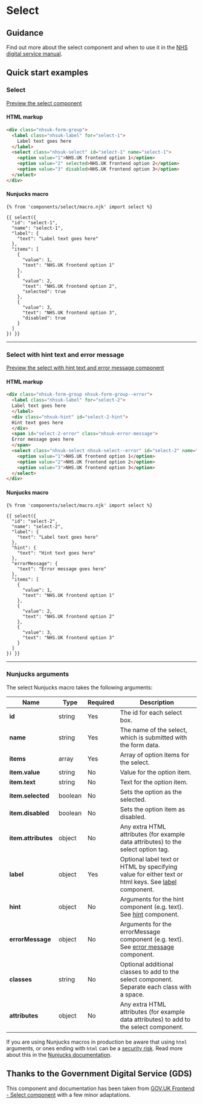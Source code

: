 # Select

## Guidance

Find out more about the select component and when to use it in the [NHS digital service manual](https://service-manual.nhs.uk/design-system/components/select).

## Quick start examples

### Select

[Preview the select component](https://nhsuk.github.io/nhsuk-frontend/components/select/index.html)

#### HTML markup

```html
<div class="nhsuk-form-group">
  <label class="nhsuk-label" for="select-1">
    Label text goes here
  </label>
  <select class="nhsuk-select" id="select-1" name="select-1">
    <option value="1">NHS.UK frontend option 1</option>
    <option value="2" selected>NHS.UK frontend option 2</option>
    <option value="3" disabled>NHS.UK frontend option 3</option>
  </select>
</div>
```

#### Nunjucks macro

```
{% from 'components/select/macro.njk' import select %}

{{ select({
  "id": "select-1",
  "name": "select-1",
  "label": {
    "text": "Label text goes here"
  },
  "items": [
    {
      "value": 1,
      "text": "NHS.UK frontend option 1"
    },
    {
      "value": 2,
      "text": "NHS.UK frontend option 2",
      "selected": true
    },
    {
      "value": 3,
      "text": "NHS.UK frontend option 3",
      "disabled": true
    }
  ]
}) }}
```

---

### Select with hint text and error message

[Preview the select with hint text and error message component](https://nhsuk.github.io/nhsuk-frontend/components/select/hint-error.html)

#### HTML markup

```html
<div class="nhsuk-form-group nhsuk-form-group--error">
  <label class="nhsuk-label" for="select-2">
  Label text goes here
  </label>
  <div class="nhsuk-hint" id="select-2-hint">
  Hint text goes here
  </div>
  <span id="select-2-error" class="nhsuk-error-message">
  Error message goes here
  </span>
  <select class="nhsuk-select nhsuk-select--error" id="select-2" name="select-2" aria-describedby="select-2-hint select-2-error">
    <option value="1">NHS.UK frontend option 1</option>
    <option value="2">NHS.UK frontend option 2</option>
    <option value="3">NHS.UK frontend option 3</option>
  </select>
</div>
```

#### Nunjucks macro

```
{% from 'components/select/macro.njk' import select %}

{{ select({
  "id": "select-2",
  "name": "select-2",
  "label": {
    "text": "Label text goes here"
  },
  "hint": {
    "text": "Hint text goes here"
  },
  "errorMessage": {
    "text": "Error message goes here"
  },
  "items": [
    {
      "value": 1,
      "text": "NHS.UK frontend option 1"
    },
    {
      "value": 2,
      "text": "NHS.UK frontend option 2"
    },
    {
      "value": 3,
      "text": "NHS.UK frontend option 3"
    }
  ]
}) }}
```

---

### Nunjucks arguments

The select Nunjucks macro takes the following arguments:

| Name                | Type     | Required  | Description                 |
| --------------------|----------|-----------|-----------------------------|
| **id**              | string   | Yes       | The id for each select box. |
| **name**            | string   | Yes       | The name of the select, which is submitted with the form data. |
| **items**           | array	   | Yes       | Array of option items for the select. |
| **item.value**      | string   | No        | Value for the option item. |
| **item.text**       | string   | No        | Text for the option item. |
| **item.selected**   | boolean  | No        | Sets the option as the selected. |
| **item.disabled**   | boolean  | No        | Sets the option item as disabled. |
| **item.attributes** | object   | No        | Any extra HTML attributes (for example data attributes) to the select option tag. |
| **label**           | object   | Yes       | Optional label text or HTML by specifying value for either text or html keys. See [label](https://github.com/nhsuk/nhsuk-frontend/tree/master/packages/components/label) component. |
| **hint**            | object   | No        | Arguments for the hint component (e.g. text). See [hint](https://github.com/nhsuk/nhsuk-frontend/tree/master/packages/components/hint) component. |
| **errorMessage**    | object   | No        | Arguments for the errorMessage component (e.g. text). See [error message](https://github.com/nhsuk/nhsuk-frontend/tree/master/packages/components/error-message) component. |
| **classes**         | string   | No        | Optional additional classes to add to the select component. Separate each class with a space. |
| **attributes**      | object   | No        | Any extra HTML attributes (for example data attributes) to add to the select component. |

If you are using Nunjucks macros in production be aware that using `html` arguments, or ones ending with `html` can be a [security risk](https://developer.mozilla.org/en-US/docs/Glossary/Cross-site_scripting). Read more about this in the [Nunjucks documentation](https://mozilla.github.io/nunjucks/api.html#user-defined-templates-warning).

## Thanks to the Government Digital Service (GDS)

This component and documentation has been taken from [GOV.UK Frontend - Select component](https://github.com/alphagov/govuk-frontend/tree/master/package/components/select) with a few minor adaptations.
